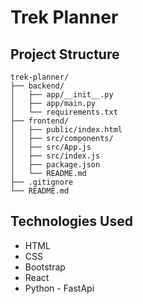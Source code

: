 # Trek Planner

## Project Structure

```plaintext
trek-planner/
├── backend/
│   ├── app/__init__.py
│   ├── app/main.py
│   └── requirements.txt
├── frontend/
│   ├── public/index.html
│   ├── src/components/
│   ├── src/App.js
│   ├── src/index.js
│   ├── package.json
│   └── README.md
├── .gitignore
└── README.md
```


## Technologies Used

- HTML
- CSS
- Bootstrap
- React
- Python - FastApi
